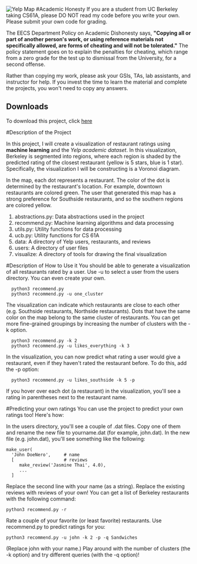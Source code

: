 ![Yelp Map](http://tugan0329.bitbucket.org/imgs/github/cs61a-map.png)
#Academic Honesty
If you are a student from UC Berkeley taking CS61A, please DO NOT read my code before you write your own.
Please submit your own code for grading.

The EECS Department Policy on Academic Dishonesty says, **"Copying all or part of another person's work, or using reference materials not specifically allowed, are forms of cheating and will not be tolerated."** 
The policy statement goes on to explain the penalties for cheating, which range from a zero grade for the test up to dismissal from the University, for a second offense.

Rather than copying my work, please ask your GSIs, TAs, lab assistants, and instructor for help. 
If you invest the time to learn the material and complete the projects, you won't need to copy any answers.

## Downloads ##
To download this project, click [here](http://tugan0329.bitbucket.io/downloads/cs61a/maps.zip)

#Description of the Project

In this project, I will create a visualization of restaurant ratings using **machine learning** and the *Yelp academic dataset*. 
In this visualization, Berkeley is segmented into regions, where each region is shaded by the predicted rating of the closest restaurant 
(yellow is 5 stars, blue is 1 star). Specifically, the visualization I will be constructing is a Voronoi diagram.

In the map, each dot represents a restaurant. 
The color of the dot is determined by the restaurant's location. For example, downtown restaurants are colored green. 
The user that generated this map has a strong preference for Southside restaurants, and so the southern regions are colored yellow.

1. abstractions.py: Data abstractions used in the project
2. recommend.py: Machine learning algorithms and data processing
3. utils.py: Utility functions for data processing
4. ucb.py: Utility functions for CS 61A
5. data: A directory of Yelp users, restaurants, and reviews
6. users: A directory of user files
7. visualize: A directory of tools for drawing the final visualization

#Description of How to Use it 
You should be able to generate a visualization of all restaurants rated by a user. 
Use -u to select a user from the users directory. 
You can even create your own.

      python3 recommend.py 
      python3 recommend.py -u one_cluster

The visualization can indicate which restaurants are close to each other (e.g. Southside restaurants, Northside restaurants). 
Dots that have the same color on the map belong to the same cluster of restaurants. 
You can get more fine-grained groupings by increasing the number of clusters with the -k option.

      python3 recommend.py -k 2
      python3 recommend.py -u likes_everything -k 3

In the visualization, you can now predict what rating a user would give a restaurant, even if they haven't rated the restaurant before. To do this, add the -p option:

      python3 recommend.py -u likes_southside -k 5 -p
      
If you hover over each dot (a restaurant) in the visualization, you'll see a rating in parentheses next to the restaurant name.

#Predicting your own ratings
You can use the project to predict your own ratings too! Here's how:

In the users directory, you'll see a couple of .dat files. Copy one of them and rename the new file to yourname.dat (for example, john.dat).
In the new file (e.g. john.dat), you'll see something like the following:

    make_user(
      'John DoeNero',     # name
      [                   # reviews
         make_review('Jasmine Thai', 4.0),
         ...
      ]
Replace the second line with your name (as a string).
Replace the existing reviews with reviews of your own! You can get a list of Berkeley restaurants with the following command: 
```
python3 recommend.py -r 
```
Rate a couple of your favorite (or least favorite) restaurants.
Use recommend.py to predict ratings for you:
```
python3 recommend.py -u john -k 2 -p -q Sandwiches 
```
(Replace john with your name.) 
Play around with the number of clusters (the -k option) and try different queries (with the -q option)!
